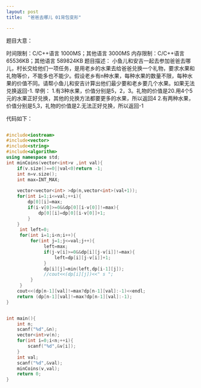 ```yaml
---
layout: post
title:  "爸爸去哪儿 01背包变形"

---
```


题目大意：

时间限制：C/C++语言 1000MS；其他语言 3000MS
内存限制：C/C++语言 65536KB；其他语言 589824KB
题目描述：
小鱼儿和安吉一起去参加爸爸去哪儿，村长交给他们一项任务，是用老乡的水果去给爸爸兑换一个礼物，要求水果和礼物等价，不能多也不能少。假设老乡有n种水果，每种水果的数量不限，每种水果的价值不同。请帮小鱼儿和安吉计算出他们最少要和老乡要几个水果。如果无法兑换返回-1.
举例：
1.有3种水果，价值分别是5，2，3。礼物的价值是20.用4个5元的水果正好兑换，其他的兑换方法都要更多的水果，所以返回4
2.有两种水果，价值分别是5,3，礼物的价值是2.无法正好兑换，所以返回-1





代码如下：

```c++

#include<iostream>
#include<vector>
#include<string>
#include<algorithm>
using namespace std;
int minCoins(vector<int>v ,int val){
	if(v.size()==0||val<0)return -1;
	int n=v.size();
	int max=INT_MAX;
	
	vector<vector<int> >dp(n,vector<int>(val+1));
	for(int i=1;i<=val;++i){
		dp[0][i]=max;
		if(i-v[0]>=0&&dp[0][i-v[0]]!=max){
			dp[0][i]=dp[0][i-v[0]]+1;
		}
	}
	 int left=0;
     for(int i=1;i<n;i++){
         for(int j=1;j<=val;j++){
              left=max;
              if(j-v[i]>=0&&dp[i][j-v[i]]!=max){
                  left=dp[i][j-v[i]]+1;
              }
              dp[i][j]=min(left,dp[i-1][j]);
              //cout<<(dp[i][j])<<" s ";
         }
     }
	cout<<(dp[n-1][val]!=max?dp[n-1][val]:-1)<<endl;
	return (dp[n-1][val]!=max?dp[n-1][val]:-1);
}


int main(){
	int n;
	scanf("%d",&n);
	vector<int>v(n);
	for(int i=0;i<n;++i){
		scanf("%d",&v[i]);
	}
	int val;
	scanf("%d",&val);
	minCoins(v,val);
	return 0;
}


```

